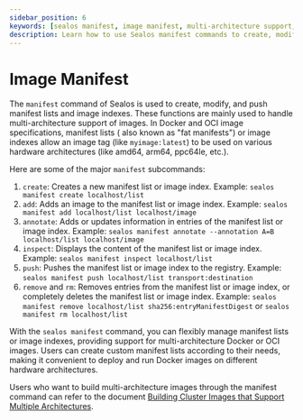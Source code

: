 ```yaml
---
sidebar_position: 6
keywords: [sealos manifest, image manifest, multi-architecture support, Docker images, OCI images, manifest list, image index, container registry, image management, cross-platform deployment]
description: Learn how to use Sealos manifest commands to create, modify, and push multi-architecture image manifests for flexible Docker and OCI image management across platforms.
---
```


# Image Manifest

The `manifest` command of Sealos is used to create, modify, and push manifest lists and image indexes. These functions
are mainly used to handle multi-architecture support of images. In Docker and OCI image specifications, manifest lists (
also known as "fat manifests") or image indexes allow an image tag (like `myimage:latest`) to be used on various
hardware architectures (like amd64, arm64, ppc64le, etc.).

Here are some of the major `manifest` subcommands:

1. `create`: Creates a new manifest list or image index. Example: `sealos manifest create localhost/list`
2. `add`: Adds an image to the manifest list or image index. Example:
   `sealos manifest add localhost/list localhost/image`
3. `annotate`: Adds or updates information in entries of the manifest list or image index. Example:
   `sealos manifest annotate --annotation A=B localhost/list localhost/image`
4. `inspect`: Displays the content of the manifest list or image index. Example:
   `sealos manifest inspect localhost/list`
5. `push`: Pushes the manifest list or image index to the registry. Example:
   `sealos manifest push localhost/list transport:destination`
6. `remove` and `rm`: Removes entries from the manifest list or image index, or completely deletes the manifest list or
   image index. Example: `sealos manifest remove localhost/list sha256:entryManifestDigest` or
   `sealos manifest rm localhost/list`

With the `sealos manifest` command, you can flexibly manage manifest lists or image indexes, providing support for
multi-architecture Docker or OCI images. Users can create custom manifest lists according to their needs, making it
convenient to deploy and run Docker images on different hardware architectures.

Users who want to build multi-architecture images through the manifest command can refer to the
document [Building Cluster Images that Support Multiple Architectures](/developer-guide/lifecycle-management/operations/build-image/build-multi-arch-image.md).
